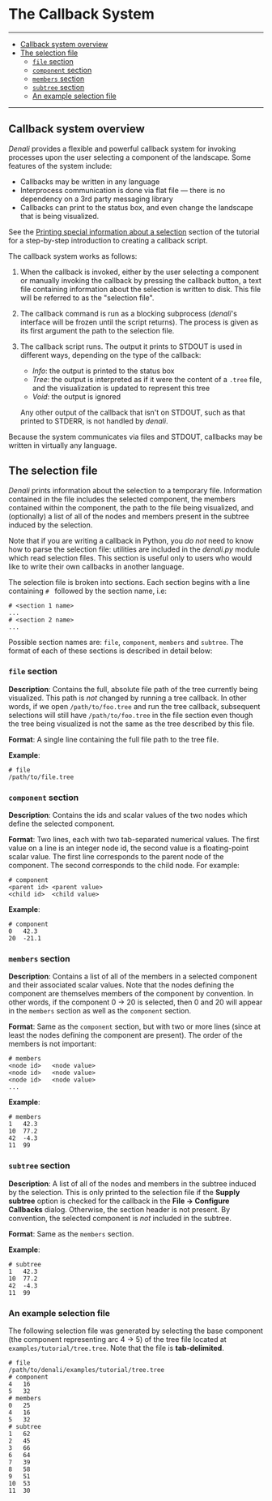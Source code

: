 # The Callback System

---

- [Callback system overview](#callback-system-overview)
- [The selection file](#the-selection-file)
    - [`file` section](#file-section)
    - [`component` section](#component-section)
    - [`members` section](#members-section)
    - [`subtree` section](#subtree-section)
    - [An example selection file](#an-example-selection-file)

---

## Callback system overview

*Denali* provides a flexible and powerful callback system for invoking processes
upon the user selecting a component of the landscape. Some features of the
system include:

- Callbacks may be written in any language
- Interprocess communication is done via flat file &mdash; there is no
  dependency on a 3rd party messaging library
- Callbacks can print to the status box, and even change the landscape that is
  being visualized.

See the [Printing special information about a
selection](denali-tutorial.html#printing-special-information-about-a-selection)
section of the tutorial for a step-by-step introduction to creating a callback
script. 

The callback system works as follows:

1. When the callback is invoked, either by the user selecting a component or
   manually invoking the callback by pressing the callback button, a text file
   containing information about the selection is written to disk. This file will
   be referred to as the "selection file".

2. The callback command is run as a blocking subprocess (*denali*'s interface will
   be frozen until the script returns). The process is given as its first
   argument the path to the selection file.

3. The callback script runs. The output it prints to STDOUT is used in different
   ways, depending on the type of the callback:

   - *Info*: the output is printed to the status box
   - *Tree*: the output is interpreted as if it were the content of a `.tree`
   file, and the visualization is updated to represent this tree
   - *Void*: the output is ignored

    Any other output of the callback that isn't on STDOUT, such as that printed
    to STDERR, is not handled by *denali*.

Because the system communicates via files and STDOUT, callbacks may be written
in virtually any language.

## The selection file
*Denali* prints information about the selection to a temporary file. Information
contained in the file includes the selected component, the members contained
within the component, the path to the file being visualized, and (optionally) a
list of all of the nodes and members present in the subtree induced by the
selection.

Note that if you are writing a callback in Python, you *do not* need to know how
to parse the selection file: utilities are included in the *denali.py* module
which read selection files. This section is useful only to users who would like
to write their own callbacks in another language.

The selection file is broken into sections. Each section begins with a line
containing `# ` followed by the section name, i.e:

~~~~
# <section 1 name>
...
# <section 2 name>
...
~~~~

Possible section names are:
`file`, `component`, `members` and `subtree`. The format of each of these
sections is described in detail below:

### `file` section 

**Description**: Contains the full, absolute file path of the tree currently
being visualized.  This path is *not* changed by running a tree callback. In
other words, if we open `/path/to/foo.tree` and run the tree callback,
subsequent selections will still have `/path/to/foo.tree` in the file section
even though the tree being visualized is not the same as the tree described by
this file.

**Format**: A single line containing the full file path to the tree file.

**Example**:

~~~~
# file
/path/to/file.tree
~~~~

### `component` section

**Description**: Contains the ids and scalar values of the two nodes which
define the selected component.

**Format**: Two lines, each with two tab-separated numerical values. The first
value on a line is an integer node id, the second value is a floating-point
scalar value. The first line corresponds to the parent node of the component.
The second corresponds to the child node. For example:

~~~~
# component
<parent id> <parent value>
<child id>  <child value>
~~~~

**Example**:

~~~~
# component
0   42.3
20  -21.1
~~~~

### `members` section

**Description**: Contains a list of all of the members in a selected component
and their associated scalar values. Note that the nodes defining the component
are themselves members of the component by convention. In other words, if the
component 0 → 20 is selected, then 0 and 20 will appear in the `members` section
as well as the `component` section.

**Format**: Same as the `component` section, but with two or more lines (since
at least the nodes defining the component are present). The order of the members
is not important:

~~~
# members
<node id>   <node value>
<node id>   <node value>
<node id>   <node value>
...
~~~

**Example**:

~~~~
# members
1   42.3
10  77.2
42  -4.3
11  99
~~~~

### `subtree` section

**Description**: A list of all of the nodes and members in the subtree induced
by the selection. This is only printed to the selection file if the **Supply
subtree** option is checked for the callback in the **File → Configure
Callbacks** dialog. Otherwise, the section header is not present. By convention,
the selected component is *not* included in the subtree.

**Format**: Same as the `members` section.

**Example**:

~~~~
# subtree
1   42.3
10  77.2
42  -4.3
11  99
~~~~


### An example selection file 

The following selection file was generated by selecting the base component (the
component representing arc 4 → 5) of the tree file located at
`examples/tutorial/tree.tree`. Note that the file is **tab-delimited**.

~~~~
# file
/path/to/denali/examples/tutorial/tree.tree
# component
4	16
5	32
# members
0	25
4	16
5	32
# subtree
1	62
2	45
3	66
6	64
7	39
8	58
9	51
10	53
11	30
~~~~
